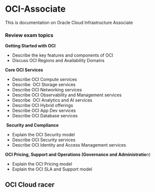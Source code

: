 # OCI-Associate
This is documentation on Oracle Cloud Infrastructure Associate
### Review exam topics

**Getting Started with OCI**

-   Describe the key features and components of OCI
-   Discuss OCI Regions and Availability Domains

**Core OCI Services**

-   Describe OCI Compute services
-   Describe  OCI Storage services
-   Describe OCI Networking services
-   Describe OCI Observability and Management services
-   Describe  OCI Analytics and AI services
-   Describe OCI Hybrid offerings
-   Describe OCI App Dev services
-   Describe OCI Database services

 **Security and Compliance**

-   Explain the OCI Security model
-   Describe OCI Security services
-   Describe OCI Identity and Access Management services

**OCI Pricing, Support and Operations (Governance and Administratio**n)

-   Explain the OCI Pricing model
-   Explain the OCI SLA and Support model

## OCI Cloud racer 
